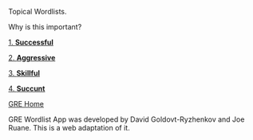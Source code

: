 Topical Wordlists. 

Why is this important?

[1. **Successful**](/tw001.md)

[2. **Aggressive**](/tw002.md)

[3. **Skillful**](/tw003.md)

[4. **Succunt**](/tw_tothepoint.md)

[GRE Home](/index.md)

GRE Wordlist App was developed by David Goldovt-Ryzhenkov and Joe Ruane.
This is a web adaptation of it.

